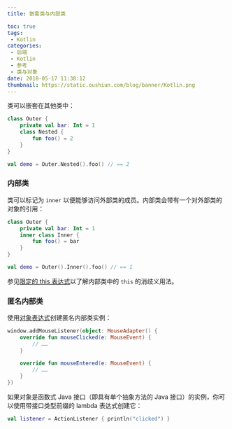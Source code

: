 ```yaml
---
title: 嵌套类与内部类

toc: true
tags:
 - Kotlin
categories:
 - 后端
 - Kotlin
 - 参考
 - 类与对象
date: 2018-05-17 11:38:12
thumbnail: https://static.oushiun.com/blog/banner/Kotlin.png
---
```


类可以嵌套在其他类中：

``` kotlin
class Outer {
    private val bar: Int = 1
    class Nested {
        fun foo() = 2
    }
}

val demo = Outer.Nested().foo() // == 2
```

<!-- more -->

### 内部类

类可以标记为 `inner` 以便能够访问外部类的成员。内部类会带有一个对外部类的对象的引用：

``` kotlin
class Outer {
    private val bar: Int = 1
    inner class Inner {
        fun foo() = bar
    }
}

val demo = Outer().Inner().foo() // == 1
```

参见[限定的 this 表达式](this-expressions.html)以了解内部类中的 `this` 的消歧义用法。

### 匿名内部类

使用[对象表达式](object-declarations.html#对象表达式)创建匿名内部类实例：

``` kotlin
window.addMouseListener(object: MouseAdapter() {
    override fun mouseClicked(e: MouseEvent) {
        // ……
    }

    override fun mouseEntered(e: MouseEvent) {
        // ……
    }
})
```

如果对象是函数式 Java 接口（即具有单个抽象方法的 Java 接口）的实例，你可以使用带接口类型前缀的 lambda 表达式创建它：

``` kotlin
val listener = ActionListener { println("clicked") }
```
